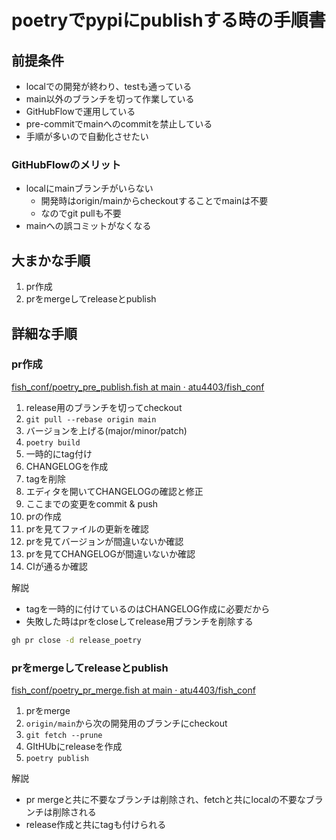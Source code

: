 # poetryでpypiにpublishする時の手順書

## 前提条件

- localでの開発が終わり、testも通っている
- main以外のブランチを切って作業している
- GitHubFlowで運用している
- pre-commitでmainへのcommitを禁止している
- 手順が多いので自動化させたい

### GitHubFlowのメリット

- localにmainブランチがいらない
  - 開発時はorigin/mainからcheckoutすることでmainは不要
  - なのでgit pullも不要
- mainへの誤コミットがなくなる

## 大まかな手順

1. pr作成
1. prをmergeしてreleaseとpublish

## 詳細な手順

### pr作成

[fish_conf/poetry_pre_publish.fish at main · atu4403/fish_conf](https://github.com/atu4403/fish_conf/blob/main/functions/poetry_pre_publish.fish)

1. release用のブランチを切ってcheckout
2. `git pull --rebase origin main`
3. バージョンを上げる(major/minor/patch)
4. `poetry build`
5. 一時的にtag付け
6. CHANGELOGを作成
7. tagを削除
8. エディタを開いてCHANGELOGの確認と修正
9. ここまでの変更をcommit & push
10. prの作成
11. prを見てファイルの更新を確認
12. prを見てバージョンが間違いないか確認
13. prを見てCHANGELOGが間違いないか確認
14. CIが通るか確認

解説

- tagを一時的に付けているのはCHANGELOG作成に必要だから
- 失敗した時はprをcloseしてrelease用ブランチを削除する

```bash
gh pr close -d release_poetry
```

### prをmergeしてreleaseとpublish

[fish_conf/poetry_pr_merge.fish at main · atu4403/fish_conf](https://github.com/atu4403/fish_conf/blob/main/functions/poetry_pr_merge.fish)

1. prをmerge
2. `origin/main`から次の開発用のブランチにcheckout
3. `git fetch --prune`
4. GItHUbにreleaseを作成
5. `poetry publish`

解説

- pr mergeと共に不要なブランチは削除され、fetchと共にlocalの不要なブランチは削除される
- release作成と共にtagも付けられる
